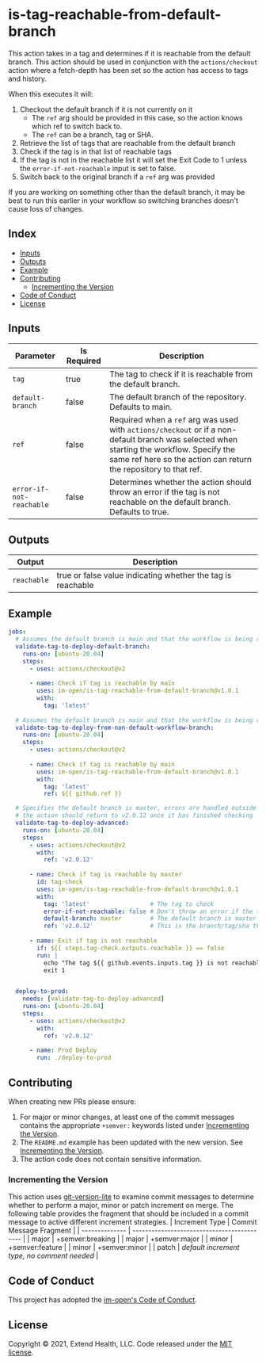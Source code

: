 # is-tag-reachable-from-default-branch

This action takes in a tag and determines if it is reachable from the default branch.  This action should be used in conjunction with the `actions/checkout` action where a fetch-depth has been set so the action has access to tags and history.

When this executes it will:
1. Checkout the default branch if it is not currently on it 
   - The `ref` arg should be provided in this case, so the action knows which ref to switch back to.  
   - The `ref` can be a branch, tag or SHA.
2. Retrieve the list of tags that are reachable from the default branch 
3. Check if the tag is in that list of reachable tags
4. If the tag is not in the reachable list it will set the Exit Code to 1 unless the `error-if-not-reachable` input is set to false.  
5. Switch back to the original branch if a `ref` arg was provided

If you are working on something other than the default branch, it may be best to run this earlier in your workflow so switching branches doesn't cause loss of changes.

## Index

- [Inputs](#inputs)
- [Outputs](#outputs)
- [Example](#example)
- [Contributing](#contributing)
  - [Incrementing the Version](#incrementing-the-version)
- [Code of Conduct](#code-of-conduct)
- [License](#license)    

## Inputs
| Parameter                | Is Required | Description                                                                                                                                                                                                    |
| ------------------------ | ----------- | -------------------------------------------------------------------------------------------------------------------------------------------------------------------------------------------------------------- |
| `tag`                    | true        | The tag to check if it is reachable from the default branch.                                                                                                                                                   |
| `default-branch`         | false       | The default branch of the repository.  Defaults to main.                                                                                                                                                       |
| `ref`                    | false       | Required when a `ref` arg was used with `actions/checkout` or if a non-default branch was selected when starting the workflow.  Specify the same ref here so the action can return the repository to that ref. |
| `error-if-not-reachable` | false       | Determines whether the action should throw an error if the tag is not reachable on the default branch.  Defaults to true.                                                                                      |


## Outputs
| Output      | Description                                                 |
| ----------- | ----------------------------------------------------------- |
| `reachable` | true or false value indicating whether the tag is reachable |

## Example

```yml
jobs:
  # Assumes the default branch is main and that the workflow is being run from the main branch
  validate-tag-to-deploy-default-branch:
    runs-on: [ubuntu-20.04]
    steps:
      - uses: actions/checkout@v2
        
      - name: Check if tag is reachable by main
        uses: im-open/is-tag-reachable-from-default-branch@v1.0.1
        with:
          tag: 'latest'
  
  # Assumes the default branch is main and that the workflow is being run from a non-default branch
  validate-tag-to-deploy-from-non-default-workflow-branch:
    runs-on: [ubuntu-20.04]
    steps:
      - uses: actions/checkout@v2
        
      - name: Check if tag is reachable by main
        uses: im-open/is-tag-reachable-from-default-branch@v1.0.1
        with:
          tag: 'latest'
          ref: ${{ github.ref }}

  # Specifies the default branch is master, errors are handled outside the workflow and that
  # the action should return to v2.0.12 once it has finished checking
  validate-tag-to-deploy-advanced:
    runs-on: [ubuntu-20.04]
    steps:
      - uses: actions/checkout@v2
        with: 
          ref: 'v2.0.12'
        
      - name: Check if tag is reachable by master
        id: tag-check
        uses: im-open/is-tag-reachable-from-default-branch@v1.0.1
        with:
          tag: 'latest'                 # The tag to check
          error-if-not-reachable: false # Don't throw an error if the tag is not reachable
          default-branch: master        # The default branch is master in this case, not main
          ref: 'v2.0.12'                # This is the branch/tag/sha that has been checked out
      
      - name: Exit if tag is not reachable
        if: ${{ steps.tag-check.outputs.reachable }} == false
        run: |
          echo "The tag ${{ github.events.inputs.tag }} is not reachable on the default branch"
          exit 1


  deploy-to-prod:
    needs: [validate-tag-to-deploy-advanced]
    runs-on: [ubuntu-20.04]
    steps:
      - uses: actions/checkout@v2
        with: 
          ref: 'v2.0.12'
        
      - name: Prod Deploy
        run: ./deploy-to-prod
```


## Contributing

When creating new PRs please ensure:
1. For major or minor changes, at least one of the commit messages contains the appropriate `+semver:` keywords listed under [Incrementing the Version](#incrementing-the-version).
2. The `README.md` example has been updated with the new version.  See [Incrementing the Version](#incrementing-the-version).
3. The action code does not contain sensitive information.

### Incrementing the Version

This action uses [git-version-lite] to examine commit messages to determine whether to perform a major, minor or patch increment on merge.  The following table provides the fragment that should be included in a commit message to active different increment strategies.
| Increment Type | Commit Message Fragment                     |
| -------------- | ------------------------------------------- |
| major          | +semver:breaking                            |
| major          | +semver:major                               |
| minor          | +semver:feature                             |
| minor          | +semver:minor                               |
| patch          | *default increment type, no comment needed* |

## Code of Conduct

This project has adopted the [im-open's Code of Conduct](https://github.com/im-open/.github/blob/master/CODE_OF_CONDUCT.md).

## License

Copyright &copy; 2021, Extend Health, LLC. Code released under the [MIT license](LICENSE).

[git-version-lite]: https://github.com/im-open/git-version-lite
